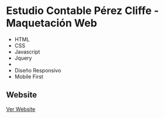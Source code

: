# Estudio Contable Pérez Cliffe - Maquetación Web
- HTML
- CSS
- Javascript
- Jquery
- 
- Diseño Responsivo
- Mobile First

## Website
[Ver Website](https://sergiodario.github.io/EstudioPC/)
